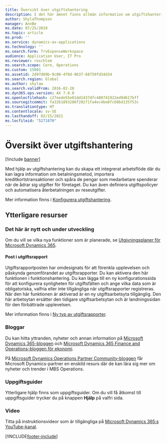 ```yaml
---
title: Översikt över utgiftshantering
description: I det här ämnet finns allmän information om utgiftshantering och länkar till ytterligare resurser. Med hjälp av utgiftshantering kan du skapa ett integrerat arbetsflöde där du kan lagra information om betalningsmetod, importera kreditkortstransaktioner och spåra de pengar som medarbetare spenderar när de ådrar sig utgifter för företaget.
author: ShylaThompson
manager: AnnBe
ms.date: 07/25/2019
ms.topic: article
ms.prod: ''
ms.service: dynamics-ax-applications
ms.technology: ''
ms.search.form: TrvExpenseWorkspace
audience: Application User, IT Pro
ms.reviewer: roschlom
ms.search.scope: Core, Operations
ms.custom: 15001
ms.assetid: 2d97d69b-9c08-4f0d-9637-68759fd34d34
ms.search.region: Global
ms.author: shylaw
ms.search.validFrom: 2016-02-28
ms.dyn365.ops.version: AX 7.0.0
ms.openlocfilehash: c27eede55e01dd1437dfc480741922ed9d617bff
ms.sourcegitcommit: fa32b1893286f20271fa4ec4be8fc68bd135f53c
ms.translationtype: HT
ms.contentlocale: sv-SE
ms.lasthandoff: 02/15/2021
ms.locfileid: "5271870"
---
```

# <a name="expense-management-overview"></a>Översikt över utgiftshantering

[!include [banner](../includes/banner.md)]

Med hjälp av utgiftshantering kan du skapa ett integrerat arbetsflöde där du kan lagra information om betalningsmetod, importera kreditkortstransaktioner och spåra de pengar som medarbetare spenderar när de ådrar sig utgifter för företaget. Du kan även definiera utgiftspolicyer och automatisera återbetalningen av reseutgifter.

Mer information finns i [Konfigurera utgiftshantering](plan-expense-management.md).

## <a name="additional-resources"></a>Ytterligare resurser

### <a name="whats-new-and-in-development"></a>Det här är nytt och under utveckling

Om du vill se vilka nya funktioner som är planerade, se [Utgivningsplaner för Microsoft Dynamics 365](https://go.microsoft.com/fwlink/?linkid=2010158).

#### <a name="expense-report-entry"></a>Post i utgiftsrapport

Utgiftsrapportposten har omdesignats för att förenkla upplevelsen och påskynda genomförandet av utgiftsrapporter. Du kan aktivera den här funktionen i funktionshantering. Du kan lägga till en ny konfigurationssida för att konfigurera synligheten för utgiftsfälten och ange vilka data som är obligatoriska, valfria eller inte tillgängliga när utgiftsrapporter registreras. När den här funktionen är aktiverad är en ny utgiftsarbetsyta tillgänglig. Den här arbetsytan ersätter den tidigare utgiftsarbetsytan och är landningssidan för den förbättrade upplevelsen.

Mer information finns i [Ny typ av utgiftsrapporter](ExpenseWorkspaceNew.md).

### <a name="blogs"></a>Bloggar

Du kan hitta yttranden, nyheter och annan information på [Microsoft Dynamics 365-bloggen](https://community.dynamics.com/b/msftdynamicsblog?c=Enterprise) och [Microsoft Dynamics 365 Finance and Operations-bloggen för ekonomi](https://community.dynamics.com/365/financeandoperations/b/financials).

På [Microsoft Dynamics Operations Partner Community-bloggen](https://community.dynamics.com/partner/b/operationspartnercommunityblog) får Microsoft Dynamics-partner en enskild resurs där de kan lära sig mer om nyheter och trender i MBS Operations.

### <a name="task-guides"></a>Uppgiftsguider

Ytterligare hjälp finns som uppgiftsguider. Om du vill få åtkomst till uppgiftsguider trycker du på knappen **Hjälp** på valfri sida.

### <a name="videos"></a>Video

Titta på instruktionsvideor som är tillgängliga på [Microsoft Dynamics 365:s YouTube-kanal](https://www.youtube.com/channel/UCJGCg4rB3QSs8y_1FquelBQ).


[!INCLUDE[footer-include](../includes/footer-banner.md)]